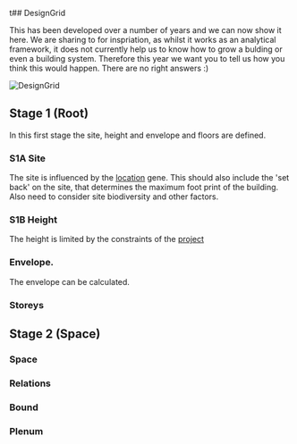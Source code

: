 t## DesignGrid

This has been developed over a number of years and we can now show it here. We are sharing to for inspriation, as whilst it works as an analytical framework, it does not currently help us to know how to grow a bulding or even a building system. Therefore this year we want you to tell us how you think this would happen. There are no right answers :)

![DesignGrid](/Agile/img/DesignGrid.PNG)

## Stage 1 (Root)
In this first stage the site, height and envelope and floors are defined. 

### S1A Site
The site is influenced by the [location] gene. This should also include the 'set back' on the site, that determines the maximum foot print of the building. Also need to consider site biodiversity and other factors.

### S1B Height
The height is limited by the constraints of the [project]

### Envelope.
The envelope can be calculated.

### Storeys

## Stage 2 (Space)

### Space

### Relations

### Bound

### Plenum

[location]: /Agile/Genes/Location
[project]: /Agile/Genes/Project
